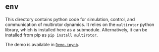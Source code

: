 # `env`

This directory contains python code for simulation, control, and communication of multirotor dynamics. It relies on the `multirotor` python library, which is
installed here as a submodule. Alternatively, it can be installed from pip as `pip install multirotor`.

The demo is available in [`Demo.ipynb`]('./Demo.ipynb).
